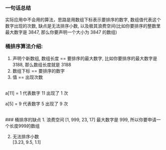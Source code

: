 ### 一句话总结
实际应用中不会用的算法，思路是用数组下标表示要排序的数字, 数组值代表这个数字出现的次数, 缺点是无法排序小数, 以及极其浪费空间(比如你要排序的整数里最大数字是 3847, 那么你要声明一个大小为 3847 的数组) 


### 桶排序算法介绍:
1. 声明个新数组, 数组长度 == 要排序的最大数字, 比如你要排序的最大数字是 3188, 那么数组长度就是 3188
3. 数组下标 == 要排序的数字
4. 值 == 出现次数
      
<br>
a[11] = 1
代表数字 11 出现了 1 次

a[5] = 9
代表数字 5 出现了 9 次

<br>
### 桶排序的缺点
  1. 浪费空间   
    [1, 999, 23, 17] 最大数字是 999, 所以你要申请一个长度999的数组  

  2. 无法排序小数   
    [3.23, 9.5, 1.1]


